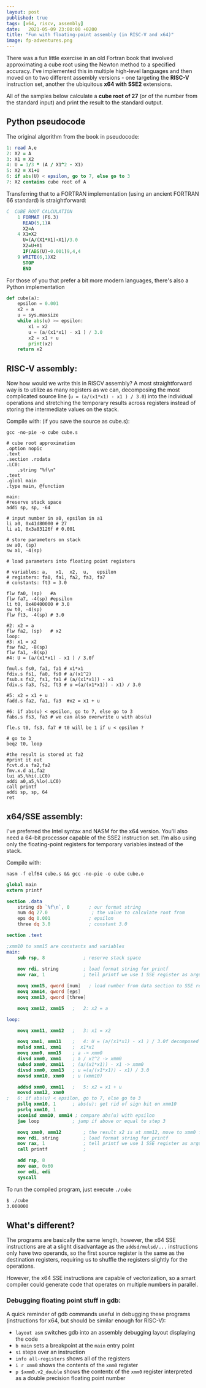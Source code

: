 ```yaml
---
layout: post
published: true
tags: [x64, riscv, assembly]
date:   2021-05-09 23:00:00 +0200
title: "Fun with floating-point assembly (in RISC-V and x64)"
image: fp-adventures.png
---
```


There was a fun little exercise in an old Fortran book that involved approximating a cube root using the Newton method to a specified accuracy. I've implemented this in multiple high-level languages and then moved on to two different assembly versions - one targeting the **RISC-V** instruction set, another the ubiquitous **x64 with SSE2** extensions.

All of the samples below calculate a **cube root of 27** (or of the number from the standard input) and print the result to the standard output.

## Python pseudocode

The original algorithm from the book in pseudocode:

```fortran
1: read A,e
2: X2 = A
3: X1 = X2  
4: U = 1/3 * (A / X1^2 - X1)
5: X2 = X1+U
6: if abs(U) < epsilon, go to 7, else go to 3
7: X2 contains cube root of A
```

Transferring that to a FORTRAN implementation (using an ancient FORTRAN 66 standard) is straightforward:

```fortran
C  CUBE ROOT CALCULATION
    1 FORMAT (F6.3)
      READ(5,1)A
      X2=A
    4 X1=X2
      U=(A/(X1*X1)-X1)/3.0
      X2=U+X1
      IF(ABS(U)-0.001)9,4,4
    9 WRITE(6,1)X2
      STOP
      END
```

For those of you that prefer a bit more modern languages, there's also a Python implementation

```python
def cube(a):
    epsilon = 0.001
    x2 = a
    u = sys.maxsize
    while abs(u) >= epsilon:
        x1 = x2
        u = (a/(x1*x1) - x1 ) / 3.0
        x2 = x1 + u
        print(x2)
    return x2
```

## RISC-V assembly:

Now how would we write this in RISCV assembly? A most straightforward way is to utilize as many registers as we can, decomposing the most complicated source line (`u = (a/(x1*x1) - x1 ) / 3.0`) into the individual operations and stretching the temporary results across registers instead of storing the intermediate values on the stack.

Compile with: (if you save the source as cube.s):

```
gcc -no-pie -o cube cube.s
```

```gas
# cube root approximation
.option nopic
.text
.section .rodata
.LC0:
    .string "%f\n"
.text
.globl main
.type main, @function

main:
#reserve stack space
addi sp, sp, -64

# input number in a0, epsilon in a1
li a0, 0x41d80000 # 27
li a1, 0x3a83126f # 0.001

# store parameters on stack
sw a0, (sp)
sw a1, -4(sp)

# load parameters into floating point registers

# variables: a,   x1,  x2,  u,   epsilon
# registers: fa0, fa1, fa2, fa3, fa7
# constants: ft3 = 3.0

flw fa0, (sp)  	#a
flw fa7, -4(sp) #epsilon
li t0, 0x40400000 # 3.0
sw t0, -4(sp)
flw ft3, -4(sp) # 3.0

#2: x2 = a
flw fa2, (sp)	# x2
loop: 
#3: x1 = x2
fsw fa2, -8(sp) 
flw fa1, -8(sp)
#4: U = (a/(x1*x1) - x1 ) / 3.0f

fmul.s fs0, fa1, fa1 # x1*x1
fdiv.s fs1, fa0, fs0 # a/(x1^2)
fsub.s fs2, fs1, fa1 # (a/(x1*x1)) - x1
fdiv.s fa3, fs2, ft3 # u =(a/(x1*x1)) - x1) / 3.0

#5: x2 = x1 + u
fadd.s fa2, fa1, fa3  #x2 = x1 + u

#6: if abs(u) < epsilon, go to 7, else go to 3
fabs.s fs3, fa3 # we can also overwrite u with abs(u)

fle.s t0, fs3, fa7 # t0 will be 1 if u < epsilon ?

# go to 3
beqz t0, loop

#the result is stored at fa2
#print it out
fcvt.d.s fa2,fa2
fmv.x.d a1,fa2
lui a5,%hi(.LC0)
addi a0,a5,%lo(.LC0)
call printf
addi sp, sp, 64
ret
```

## x64/SSE assembly:

I've preferred the Intel syntax and NASM for the x64 version. You'll also need a 64-bit processor capable of the SSE2 instruction set. I'm also using only the floating-point registers for temporary variables instead of the stack.

Compile with: 
```
nasm -f elf64 cube.s && gcc -no-pie -o cube cube.o
```

```nasm
global main
extern printf

section .data
    string db `%f\n`, 0       ; our format string
    num dq 27.0                ; the value to calculate root from
    eps dq 0.001              ; epsilon
    three dq 3.0              ; constant 3.0

section .text

;xmm10 to xmm15 are constants and variables
main:
    sub rsp, 8              ; reserve stack space
    
    mov rdi, string         ; load format string for printf
    mov rax, 1              ; tell printf we use 1 SSE register as argument

    movq xmm15, qword [num]   ; load number from data section to SSE register
    movq xmm14, qword [eps] 
    movq xmm13, qword [three]

    movq xmm12, xmm15   ;   2: x2 = a

loop:

    movq xmm11, xmm12   ;   3: x1 = x2

    movq xmm1, xmm11    ;   4: U = (a/(x1*x1) - x1 ) / 3.0f decomposed 
    mulsd xmm1, xmm1    ;  x1*x1
    movq xmm0, xmm15    ; a -> xmm0
    divsd xmm0, xmm1    ; a / x1^2 -> xmm0
    subsd xmm0, xmm11   ; (a/(x1*x1)) - x1 -> xmm0
    divsd xmm0, xmm13   ; u =(a/(x1*x1)) - x1) / 3.0
    movsd xmm10, xmm0   ; u (xmm10)

    addsd xmm0, xmm11   ;   5: x2 = x1 + u
    movsd xmm12, xmm0
;   6: if abs(u) < epsilon, go to 7, else go to 3
    psllq xmm10, 1      ; abs(u): get rid of sign bit on xmm10 
    psrlq xmm10, 1
    ucomisd xmm10, xmm14 ; compare abs(u) with epsilon
    jae loop            ; jump if above or equal to step 3

    movq xmm0, xmm12        ; the result x2 is at xmm12, move to xmm0 for printf
    mov rdi, string         ; load format string for printf
    mov rax, 1              ; tell printf we use 1 SSE register as argument
    call printf             ; 

    add rsp, 8
    mov eax, 0x60
    xor edi, edi
    syscall
```

To run the compiled program, just execute `./cube`

```bash
$ ./cube
3.000000
```

## What's different? 

The programs are basically the same length, however, the x64 SSE instructions are at a slight disadvantage as the `addsd/mulsd/...` instructions only have two operands, so the first source register is the same as the destination registers, requiring us to shuffle the registers slightly for the operations.

However, the x64 SSE instructions are capable of vectorization, so a smart compiler could generate code that operates on multiple numbers in parallel.

### Debugging floating point stuff in gdb:

A quick reminder of gdb commands useful in debugging these programs (instructions for x64, but should be similar enough for RISC-V):

- `layout asm` switches gdb into an assembly debugging layout displaying the code
- `b main` sets a breakpoint at the `main` entry point
- `si` steps over an instruction
- `info all-registers` shows all of the registers
- `i r xmm0` shows the contents of the `xmm0` register
- `p $xmm0.v2_double` shows the contentx of the `xmm0` register interpreted as a double precision floating point number
